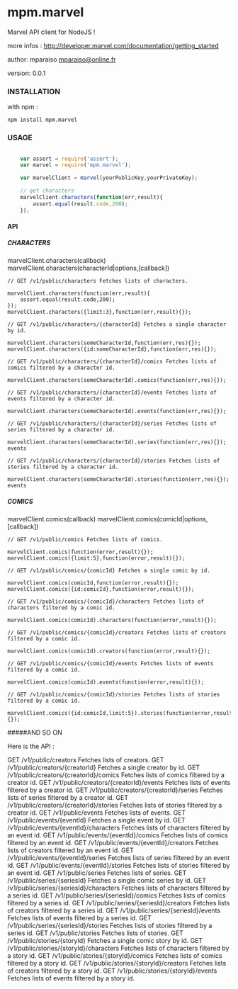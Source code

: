 mpm.marvel
==========

Marvel API client for NodeJS ! 

more infos : http://developer.marvel.com/documentation/getting_started

author: mparaiso <mparaiso@online.fr>

version: 0.0.1

### INSTALLATION

with npm :
	
	npm install mpm.marvel

### USAGE


```javascript

	var assert = require('assert');
	var marvel = require('mpm.marvel');

	var marvelClient = marvel(yourPublicKey,yourPrivateKey);

	// get characters
	marvelClient.characters(function(err,result){
		assert.equal(result.code,200);
	});
```

#### API

##### CHARACTERS

marvelClient.characters(callback)
marvelClient.characters(characterId|options,[callback])

	// GET /v1/public/characters Fetches lists of characters.

	marvelClient.characters(function(err,result){
		assert.equal(result.code,200);
	});
	marvelClient.characters({limit:3},function(err,result){});

	// GET /v1/public/characters/{characterId} Fetches a single character by id.

	marvelClient.characters(someCharacterId,function(err,res){});
	marvelClient.characters({id:someCharacterId},function(err,res){});

	// GET /v1/public/characters/{characterId}/comics Fetches lists of comics filtered by a character id.

	marvelClient.characters(someCharacterId).comics(function(err,res){});

	// GET /v1/public/characters/{characterId}/events Fetches lists of events filtered by a character id.

	marvelClient.characters(someCharacterId).events(function(err,res){});

	// GET /v1/public/characters/{characterId}/series Fetches lists of series filtered by a character id.

	marvelClient.characters(someCharacterId).series(function(err,res){});
	events

	// GET /v1/public/characters/{characterId}/stories Fetches lists of stories filtered by a character id.
	
	marvelClient.characters(someCharacterId).stories(function(err,res){});
	events

##### COMICS

marvelClient.comics(callback)
marvelClient.comics(comicId|options,[callback])
	
	// GET /v1/public/comics Fetches lists of comics.

	marvelClient.comics(function(error,result){});
	marvelClient.comics({limit:5},function(error,result){});

	// GET /v1/public/comics/{comicId} Fetches a single comic by id.

	marvelClient.comics(comicId,function(error,result){});
	marvelClient.comics({id:comicId},function(error,result){});

	// GET /v1/public/comics/{comicId}/characters Fetches lists of characters filtered by a comic id.

	marvelClient.comics(comicId).characters(function(error,result){});

	// GET /v1/public/comics/{comicId}/creators Fetches lists of creators filtered by a comic id.

	marvelClient.comics(comicId).creators(function(error,result){});

	// GET /v1/public/comics/{comicId}/events Fetches lists of events filtered by a comic id.

	marvelClient.comics(comicId).events(function(error,result){});

	// GET /v1/public/comics/{comicId}/stories Fetches lists of stories filtered by a comic id.
	
	marvelClient.comics({id:comicId,limit:5}).stories(function(error,result){});

#####AND SO ON

Here is the API : 

GET /v1/public/creators Fetches lists of creators.
GET /v1/public/creators/{creatorId} Fetches a single creator by id.
GET /v1/public/creators/{creatorId}/comics Fetches lists of comics filtered by a creator id.
GET /v1/public/creators/{creatorId}/events Fetches lists of events filtered by a creator id.
GET /v1/public/creators/{creatorId}/series Fetches lists of series filtered by a creator id.
GET /v1/public/creators/{creatorId}/stories Fetches lists of stories filtered by a creator id.
GET /v1/public/events Fetches lists of events.
GET /v1/public/events/{eventId} Fetches a single event by id.
GET /v1/public/events/{eventId}/characters Fetches lists of characters filtered by an event id.
GET /v1/public/events/{eventId}/comics Fetches lists of comics filtered by an event id.
GET /v1/public/events/{eventId}/creators Fetches lists of creators filtered by an event id.
GET /v1/public/events/{eventId}/series Fetches lists of series filtered by an event id.
GET /v1/public/events/{eventId}/stories Fetches lists of stories filtered by an event id.
GET /v1/public/series Fetches lists of series.
GET /v1/public/series/{seriesId} Fetches a single comic series by id.
GET /v1/public/series/{seriesId}/characters Fetches lists of characters filtered by a series id.
GET /v1/public/series/{seriesId}/comics Fetches lists of comics filtered by a series id.
GET /v1/public/series/{seriesId}/creators Fetches lists of creators filtered by a series id.
GET /v1/public/series/{seriesId}/events Fetches lists of events filtered by a series id.
GET /v1/public/series/{seriesId}/stories Fetches lists of stories filtered by a series id.
GET /v1/public/stories Fetches lists of stories.
GET /v1/public/stories/{storyId} Fetches a single comic story by id.
GET /v1/public/stories/{storyId}/characters Fetches lists of characters filtered by a story id.
GET /v1/public/stories/{storyId}/comics Fetches lists of comics filtered by a story id.
GET /v1/public/stories/{storyId}/creators Fetches lists of creators filtered by a story id.
GET /v1/public/stories/{storyId}/events Fetches lists of events filtered by a story id.
